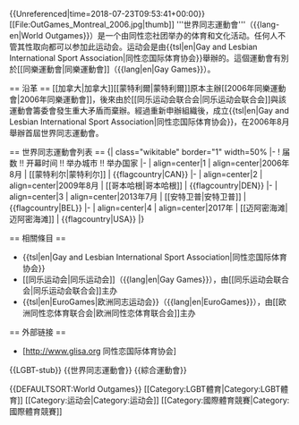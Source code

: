 {{Unreferenced|time=2018-07-23T09:53:41+00:00}}
[[File:OutGames_Montreal_2006.jpg|thumb]]
'''世界同志運動會'''（{{lang-en|World Outgames}}）是一个由同性恋社团举办的体育和文化活动。任何人不管其性取向都可以参加此运动会。运动会是由{{tsl|en|Gay and Lesbian International Sport Association|同性恋国际体育协会}}舉辦的。這個運動會有別於[[同樂運動會|同樂運動會]]（{{lang|en|Gay Games}}）。

== 沿革 ==
[[加拿大|加拿大]][[蒙特利爾|蒙特利爾]]原本主辦[[2006年同樂運動會|2006年同樂運動會]]，後來由於[[同乐运动会联合会|同乐运动会联合会]]與該運動會籌委會發生重大矛盾而棄辦。經過重新申辦組織後，成立{{tsl|en|Gay and Lesbian International Sport Association|同性恋国际体育协会}}，在2006年8月舉辦首屆世界同志運動會。

== 世界同志運動會列表 ==
{| class="wikitable" border="1" width=50%
|-
! 届数 !! 开幕时间 !! 举办城市 !! 举办国家
|-
| align=center|1
| align=center|2006年8月
| [[蒙特利尔|蒙特利尔]]
| {{flagcountry|CAN}}
|-
| align=center|2
| align=center|2009年8月
| [[哥本哈根|哥本哈根]]
| {{flagcountry|DEN}}
|-
| align=center|3
| align=center|2013年7月
| [[安特卫普|安特卫普]]
| {{flagcountry|BEL}}
|-
| align=center|4
| align=center|2017年
| [[迈阿密海滩|迈阿密海滩]]
| {{flagcountry|USA}}
|}

== 相關條目 ==
* {{tsl|en|Gay and Lesbian International Sport Association|同性恋国际体育协会}}
* [[同乐运动会|同乐运动会]]（{{lang|en|Gay Games}}），由[[同乐运动会联合会|同乐运动会联合会]]主办
* {{tsl|en|EuroGames|欧洲同志运动会}}（{{lang|en|EuroGames}}），由[[欧洲同性恋体育联合会|欧洲同性恋体育联合会]]主办

== 外部链接 ==
* [http://www.glisa.org 同性恋国际体育协会]

{{LGBT-stub}}
{{世界同志運動會}}
{{綜合運動會}}

{{DEFAULTSORT:World Outgames}}
[[Category:LGBT體育|Category:LGBT體育]]
[[Category:运动会|Category:运动会]]
[[Category:國際體育競賽|Category:國際體育競賽]]